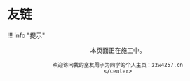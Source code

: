 # 友链

!!! info "提示"
    <center>
    本页面正在施工中。
    
    欢迎访问我的室友周子为同学的个人主页：zzw4257.cn
    </center>
